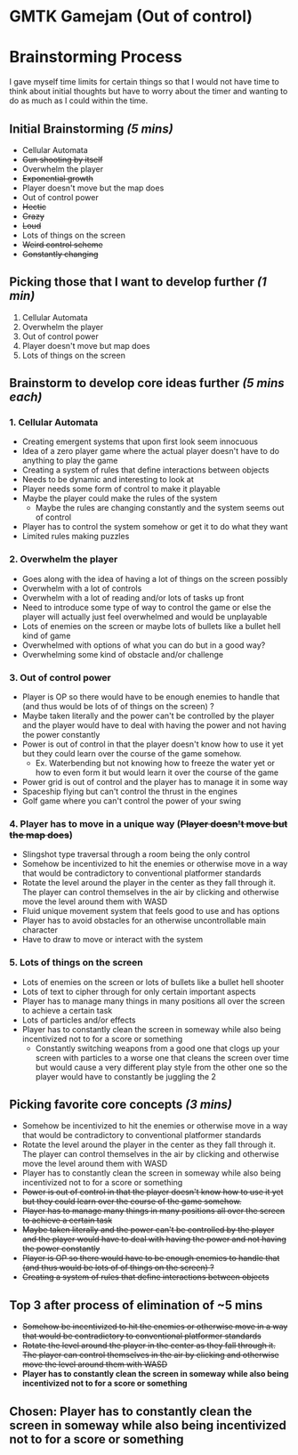# GMTK Gamejam (Out of control)

# Brainstorming Process

I gave myself time limits for certain things so that I would not have time to think about initial thoughts but have to worry about the timer and wanting to do as much as I could within the time.

## **Initial Brainstorming *(5 mins)***
- Cellular Automata
- ~~Gun shooting by itself~~
- Overwhelm the player
- ~~Exponential growth~~
- Player doesn't move but the map does
- Out of control power
- ~~Hectic~~
- ~~Crazy~~
- ~~Loud~~
- Lots of things on the screen
- ~~Weird control scheme~~
- ~~Constantly changing~~

## **Picking those that I want to develop further *(1 min)***
1. Cellular Automata
2. Overwhelm the player
3. Out of control power
4. Player doesn't move but map does
5. Lots of things on the screen

## **Brainstorm to develop core ideas further *(5 mins each)***
### **1. Cellular Automata**

- Creating emergent systems that upon first look seem innocuous
- Idea of a zero player game where the actual player doesn't have to do anything to play the game
- Creating a system of rules that define interactions between objects
- Needs to be dynamic and interesting to look at
- Player needs some form of control to make it playable
- Maybe the player could make the rules of the system
  - Maybe the rules are changing constantly and the system seems out of control
- Player has to control the system somehow or get it to do what they want
- Limited rules making puzzles

### **2. Overwhelm the player**

- Goes along with the idea of having a lot of things on the screen possibly
- Overwhelm with a lot of controls
- Overwhelm with a lot of reading and/or lots of tasks up front
- Need to introduce some type of way to control the game or else the player will actually just feel overwhelmed and would be unplayable
- Lots of enemies on the screen or maybe lots of bullets like a bullet hell kind of game
- Overwhelmed with options of what you can do but in a good way?
- Overwhelming some kind of obstacle and/or challenge

### **3. Out of control power**

- Player is OP so there would have to be enough enemies to handle that (and thus would be lots of of things on the screen) ?
- Maybe taken literally and the power can't be controlled by the player and the player would have to deal with having the power and not having the power constantly
- Power is out of control in that the player doesn't know how to use it yet but they could learn over the course of the game somehow. 
  - Ex. Waterbending but not knowing how to freeze the water yet or how to even form it but would learn it over the course of the game
- Power grid is out of control and the player has to manage it in some way
- Spaceship flying but can't control the thrust in the engines
- Golf game where you can't control the power of your swing

### **4. Player has to move in a unique way (~~Player doesn't move but the map does~~)**

- Slingshot type traversal through a room being the only control 
- Somehow be incentivized to hit the enemies or otherwise move in a way that would be contradictory to conventional platformer standards
- Rotate the level around the player in the center as they fall through it. The player can control themselves in the air by clicking and otherwise move the level around them with WASD
- Fluid unique movement system that feels good to use and has options
- Player has to avoid obstacles for an otherwise uncontrollable main character
- Have to draw to move or interact with the system

### **5. Lots of things on the screen**

- Lots of enemies on the screen or lots of bullets like a bullet hell shooter
- Lots of text to cipher through for only certain important aspects
- Player has to manage many things in many positions all over the screen to achieve a certain task
- Lots of particles and/or effects
- Player has to constantly clean the screen in someway while also being incentivized not to for a score or something
  - Constantly switching weapons from a good one that clogs up your screen with particles to a worse one that cleans the screen over time but would cause a very different play style from the other one so the player would have to constantly be juggling the 2

## **Picking favorite core concepts *(3 mins)***
- Somehow be incentivized to hit the enemies or otherwise move in a way that would be contradictory to conventional platformer standards
- Rotate the level around the player in the center as they fall through it. The player can control themselves in the air by clicking and otherwise move the level around them with WASD
- Player has to constantly clean the screen in someway while also being incentivized not to for a score or something
- ~~Power is out of control in that the player doesn't know how to use it yet but they could learn over the course of the game somehow.~~
- ~~Player has to manage many things in many positions all over the screen to achieve a certain task~~
- ~~Maybe taken literally and the power can't be controlled by the player and the player would have to deal with having the power and not having the power constantly~~
- ~~Player is OP so there would have to be enough enemies to handle that (and thus would be lots of of things on the screen) ?~~
- ~~Creating a system of rules that define interactions between objects~~
  
## **Top 3 after process of elimination of ~5 mins**
- ~~Somehow be incentivized to hit the enemies or otherwise move in a way that would be contradictory to conventional platformer standards~~
- ~~Rotate the level around the player in the center as they fall through it. The player can control themselves in the air by clicking and otherwise move the level around them with WASD~~
- **Player has to constantly clean the screen in someway while also being incentivized not to for a score or something**

## Chosen: **Player has to constantly clean the screen in someway while also being incentivized not to for a score or something**